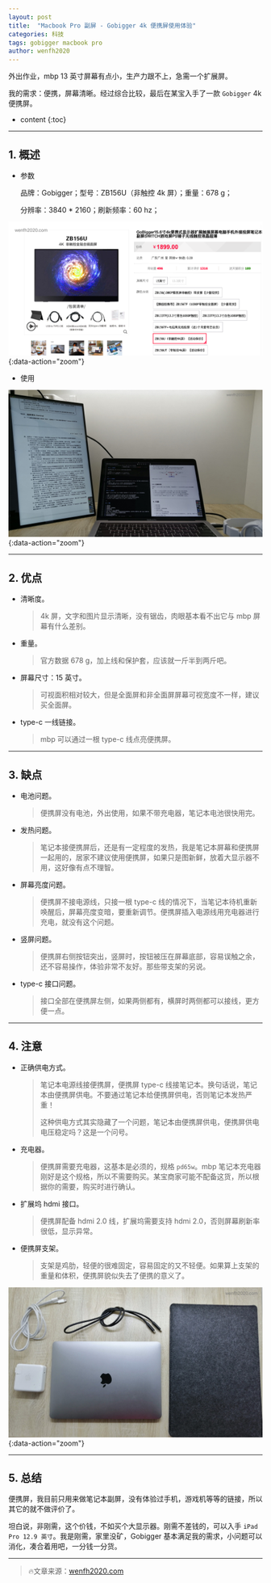 ```yaml
---
layout: post
title:  "Macbook Pro 副屏 - Gobigger 4k 便携屏使用体验"
categories: 科技
tags: gobigger macbook pro
author: wenfh2020
---
```


外出作业，mbp 13 英寸屏幕有点小，生产力跟不上，急需一个扩展屏。

我的需求：便携，屏幕清晰。经过综合比较，最后在某宝入手了一款 `Gobigger` 4k 便携屏。



* content
{:toc}

---

## 1. 概述

* 参数

  品牌：Gobigger；型号：ZB156U（非触控 4k 屏）；重量：678 g；

  分辨率：3840 * 2160；刷新频率：60 hz；

![Gobigger](/images/2020-05-13-11-27-48.png){:data-action="zoom"}

* 使用

![使用体验](/images/2020-06-10-18-50-21.png){:data-action="zoom"}

---

## 2. 优点

* 清晰度。

  > 4k 屏，文字和图片显示清晰，没有锯齿，肉眼基本看不出它与 mbp 屏幕有什么差别。

* 重量。

  > 官方数据 678 g，加上线和保护套，应该就一斤半到两斤吧。

* 屏幕尺寸：15 英寸。
  
  > 可视面积相对较大，但是全面屏和非全面屏屏幕可视宽度不一样，建议买全面屏。

* type-c 一线链接。
  
  > mbp 可以通过一根 type-c 线点亮便携屏。

---

## 3. 缺点

* 电池问题。
  
  > 便携屏没有电池，外出使用，如果不带充电器，笔记本电池很快用完。

* 发热问题。

  > 笔记本接便携屏后，还是有一定程度的发热，我是笔记本屏幕和便携屏一起用的，居家不建议使用便携屏，如果只是图新鲜，放着大显示器不用，这好像有点不理智。

* 屏幕亮度问题。

  > 便携屏不接电源线，只接一根 type-c 线的情况下，当笔记本待机重新唤醒后，屏幕亮度变暗，要重新调节。便携屏插入电源线用充电器进行充电，就没有这个问题。

* 竖屏问题。
  
  > 便携屏右侧按钮突出，竖屏时，按钮被压在屏幕底部，容易误触之余，还不容易操作，体验非常不友好。那些带支架的另说。

* type-c 接口问题。
  
  > 接口全部在便携屏左侧，如果两侧都有，横屏时两侧都可以接线，更方便一点。

---

## 4. 注意

* 正确供电方式。
  
  > 笔记本电源线接便携屏，便携屏 type-c 线接笔记本。换句话说，笔记本由便携屏供电。不要通过笔记本给便携屏供电，否则笔记本发热严重！
  >
  > 这种供电方式其实隐藏了一个问题，笔记本由便携屏供电，便携屏供电电压稳定吗？这是一个问号。

* 充电器。
  
  > 便携屏需要充电器，这基本是必须的，规格 `pd65w`。mbp 笔记本充电器刚好是这个规格，所以不需要购买。某宝商家可能不配备这货，所以根据你的需要，购买时进行确认。

* 扩展坞 hdmi 接口。
  
  > 便携屏配备 hdmi 2.0 线，扩展坞需要支持 hdmi 2.0，否则屏幕刷新率很低，显示异常。

* 便携屏支架。
  
  > 支架是鸡肋，轻便的很难固定，容易固定的又不轻便。如果算上支架的重量和体积，便携屏貌似失去了便携的意义了。

![便携装备](/images/2020-05-26-09-47-30.png){:data-action="zoom"}

---

## 5. 总结

便携屏，我目前只用来做笔记本副屏，没有体验过手机，游戏机等等的链接，所以其它的就不做评价了。

坦白说，非刚需，这个价钱，不如买个大显示器。刚需不差钱的，可以入手 `iPad Pro 12.9 英寸`。我是刚需，家里没矿，Gobigger 基本满足我的需求，小问题可以消化，凑合着用吧，一分钱一分货。

---

> 🔥文章来源：[wenfh2020.com](https://wenfh2020.com/2020/05/13/gobigger-screen/)
